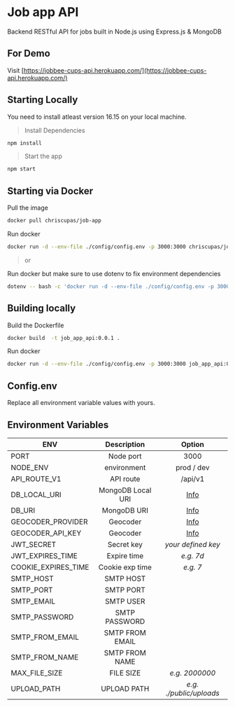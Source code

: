 # Job app API

Backend RESTful API for jobs built in Node.js using Express.js & MongoDB

## For Demo

Visit [https://jobbee-cups-api.herokuapp.com/](https://jobbee-cups-api.herokuapp.com/)

## Starting Locally

<p>You need to install atleast version 16.15 on your local machine.</p>

> Install Dependencies

```bash
npm install
```

> Start the app

```bash
npm start
```

## Starting via Docker

<p>Pull the image</p>

```bash
docker pull chriscupas/job-app
```

<p>Run docker</p>

```bash
docker run -d --env-file ./config/config.env -p 3000:3000 chriscupas/job-app
```

> or

<p>Run docker but make sure to use dotenv to fix environment dependencies</p>

```bash
dotenv -- bash -c 'docker run -d --env-file ./config/config.env -p 3000:3000 chriscupas/job-app'
```

## Building locally

<p>Build the Dockerfile</p>

```bash
docker build  -t job_app_api:0.0.1 .
```

<p>Run docker</p>

```bash
docker run -d --env-file ./config/config.env -p 3000:3000 job_app_api:0.0.1
```

## Config.env

Replace all environment variable values with yours.

## Environment Variables

| **ENV**             |  **Description**  |                             **Option**                              |
| ------------------- | :---------------: | :-----------------------------------------------------------------: |
| PORT                |     Node port     |                                3000                                 |
| NODE_ENV            |    environment    |                             prod / dev                              |
| API_ROUTE_V1        |     API route     |                               /api/v1                               |
| DB_LOCAL_URI        | MongoDB Local URI |                 [Info](https://cloud.mongodb.com/)                  |
| DB_URI              |    MongoDB URI    |                 [Info](https://cloud.mongodb.com/)                  |
| GEOCODER_PROVIDER   |     Geocoder      | [Info](https://developer.mapquest.com/documentation/geocoding-api/) |
| GEOCODER_API_KEY    |     Geocoder      | [Info](https://developer.mapquest.com/documentation/geocoding-api/) |
| JWT_SECRET          |    Secret key     |                         _your defined key_                          |
| JWT_EXPIRES_TIME    |    Expire time    |                              _e.g. 7d_                              |
| COOKIE_EXPIRES_TIME |  Cookie exp time  |                              _e.g. 7_                               |
| SMTP_HOST           |     SMTP HOST     |                                                                     |
| SMTP_PORT           |     SMTP PORT     |                                                                     |
| SMTP_EMAIL          |     SMTP USER     |                                                                     |
| SMTP_PASSWORD       |   SMTP PASSWORD   |                                                                     |
| SMTP_FROM_EMAIL     |  SMTP FROM EMAIL  |                                                                     |
| SMTP_FROM_NAME      |  SMTP FROM NAME   |                                                                     |
| MAX_FILE_SIZE       |     FILE SIZE     |                           _e.g. 2000000_                            |
| UPLOAD_PATH         |    UPLOAD PATH    |                       _e.g. ./public/uploads_                       |
